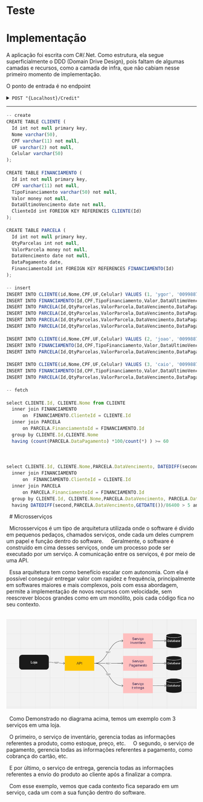 # Teste

# Implementação 

A aplicação foi escrita com C#/.Net.
Como estrutura, ela segue superficialmente o DDD (Domain Drive Design), pois faltam de algumas camadas e recursos, como a camada de infra, que não cabiam nesse primeiro momento de implementação.


O ponto de entrada é no endpoint

<details>
<summary><code>POST "{Localhost}/Credit"</code> </summary>



#### Body 

```Json
{
  "valor": 1000,
  "tipo": "Imobiliario",
  "qtyParcelas": 10,
  "vencimentoInicial": "2023-12-20T16:17:28.302Z"
}
```

#### Response 

`200 Aprovado`
```Json
{
  "status": "Aprovado",
  "valorTotal": 12201.9,
  "valorJuros": 2201.9
}
```

`200 Recusado`
```Json
{
  "status": "Recusado",
  "valorTotal": 0,
  "valorJuros": 0
}
```
</details>

------------------------------------------------------------------------------------------

```javascript
-- create
CREATE TABLE CLIENTE (
  Id int not null primary key,
  Nome varchar(50), 
  CPF varchar(11) not null, 
  UF varchar(2) not null, 
  Celular varchar(50)
);

CREATE TABLE FINANCIAMENTO (
  Id int not null primary key,
  CPF varchar(11) not null, 
  TipoFinanciamento varchar(50) not null, 
  Valor money not null, 
  DataUltimoVencimento date not null,
  ClienteId int FOREIGN KEY REFERENCES CLIENTE(Id)
);

CREATE TABLE PARCELA (
  Id int not null primary key, 
  QtyParcelas int not null, 
  ValorParcela money not null, 
  DataVencimento date not null, 
  DataPagamento date,
  FinanciamentoId int FOREIGN KEY REFERENCES FINANCIAMENTO(Id)
);

-- insert
INSERT INTO CLIENTE(id,Nome,CPF,UF,Celular) VALUES (1, 'ygor', '00998877665','DF','99888888');
INSERT INTO FINANCIAMENTO(Id,CPF,TipoFinanciamento,Valor,DataUltimoVencimento,ClienteId) VALUES (1, '07678877665','Imobiliario','10000','2017-10-25',1);
INSERT INTO PARCELA(Id,QtyParcelas,ValorParcela,DataVencimento,DataPagamento,FinanciamentoId) VALUES (1,20,'5000','2023-11-20','2017-10-25',1);
INSERT INTO PARCELA(Id,QtyParcelas,ValorParcela,DataVencimento,DataPagamento,FinanciamentoId) VALUES (4,20,'5000','2013-12-19','2023-12-20',1);
INSERT INTO PARCELA(Id,QtyParcelas,ValorParcela,DataVencimento,DataPagamento,FinanciamentoId) VALUES (5,20,'5000','2013-11-19',null,1);
INSERT INTO PARCELA(Id,QtyParcelas,ValorParcela,DataVencimento,DataPagamento,FinanciamentoId) VALUES (6,20,'5000','2013-11-19','2023-12-20',1);

INSERT INTO CLIENTE(id,Nome,CPF,UF,Celular) VALUES (2, 'joao', '00998877664','DF','99888888');
INSERT INTO FINANCIAMENTO(Id,CPF,TipoFinanciamento,Valor,DataUltimoVencimento,ClienteId) VALUES (2, '07678877664','Imobiliario','10000','2017-10-25',2);
INSERT INTO PARCELA(Id,QtyParcelas,ValorParcela,DataVencimento,DataPagamento,FinanciamentoId) VALUES (2,20,'5000','2023-12-20',null,2);

INSERT INTO CLIENTE(id,Nome,CPF,UF,Celular) VALUES (3, 'caio', '00998877663','DF','99888888');
INSERT INTO FINANCIAMENTO(Id,CPF,TipoFinanciamento,Valor,DataUltimoVencimento,ClienteId) VALUES (3, '07678877663','Imobiliario','10000','2017-10-25',3);
INSERT INTO PARCELA(Id,QtyParcelas,ValorParcela,DataVencimento,DataPagamento,FinanciamentoId) VALUES (3,20,'5000','2017-11-25',null,3);

-- fetch 

select CLIENTE.Id, CLIENTE.Nome from CLIENTE
  inner join FINANCIAMENTO
      on  FINANCIAMENTO.ClienteId = CLIENTE.Id
  inner join PARCELA 
      on PARCELA.FinanciamentoId = FINANCIAMENTO.Id
  group by CLIENTE.Id,CLIENTE.Nome
  having (count(PARCELA.DataPagamento) *100/count(*) ) >= 60



select CLIENTE.Id, CLIENTE.Nome,PARCELA.DataVencimento, DATEDIFF(second,PARCELA.DataVencimento,GETDATE())/86400 as dias from CLIENTE
  inner join FINANCIAMENTO
      on  FINANCIAMENTO.ClienteId = CLIENTE.Id
  inner join PARCELA 
      on PARCELA.FinanciamentoId = FINANCIAMENTO.Id
  group by CLIENTE.Id, CLIENTE.Nome,PARCELA.DataVencimento, PARCELA.DataPagamento
  having DATEDIFF(second,PARCELA.DataVencimento,GETDATE())/86400 > 5 and PARCELA.DataPagamento is null
```


  # Microsserviços

  Microsserviços é um tipo de arquitetura utilizada onde o software é divido em pequenos pedaços, chamados serviços, onde cada um deles cumprem um papel e função dentro do software.
  
  Geralmente, o software é construído em cima desses serviços, onde um processo pode ser executado por um serviço. A comunicação entre os serviços, é por meio de uma API.

  Essa arquitetura tem como benefício escalar com autonomia. Com ela é possível conseguir entregar valor com rapidez e frequência, principalmente em softwares maiores e mais complexos, pois com essa abordagem, permite a implementação de novos recursos com velocidade, sem reescrever blocos grandes como em um monólito, pois cada código fica no seu contexto.

  ![Diagrama](image.png)

  Como Demonstrado no diagrama acima, temos um exemplo com 3 serviços em uma loja.

  O primeiro, o serviço de inventário, gerencia todas as informações referentes a produto, como estoque, preço, etc. 
  
  O segundo, o serviço de pagamento, gerencia todas as informações referentes a pagamento, como cobrança do cartão, etc.

  E por último, o serviço de entrega, gerencia todas as informações referentes a envio do produto ao cliente após a finalizar a compra.

  Com esse exemplo, vemos que cada contexto fica separado em um serviço, cada um com a sua função dentro do software.

